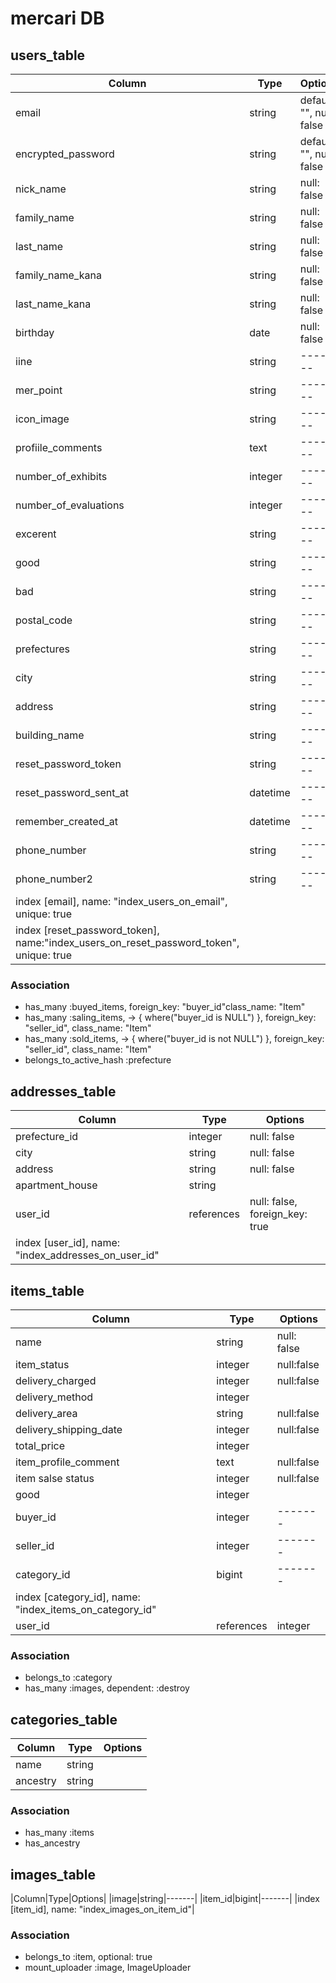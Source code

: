 # mercari DB

## users_table
|Column|Type|Options|
|------|----|-------|
|email|string|default: "", null: false|
|encrypted_password|string|default: "", null: false|
|nick_name|string|null: false|
|family_name|string|null: false|
|last_name|string|null: false|
|family_name_kana|string|null: false|
|last_name_kana|string|null: false|
|birthday|date|null: false|
|iine|string|-------|
|mer_point|string|-------|
|icon_image|string|-------|
|profiile_comments|text|-------|
|number_of_exhibits|integer|-------|
|number_of_evaluations|integer|-------|
|excerent|string|-------|
|good|string|-------|
|bad|string|-------|
|postal_code|string|-------|
|prefectures|string|-------|
|city|string|-------|
|address|string|-------|
|building_name|string|-------|
|reset_password_token|string|-------|
|reset_password_sent_at|datetime|-------|
|remember_created_at|datetime|-------|
|phone_number|string|-------|
|phone_number2|string|-------|
|index [email], name: "index_users_on_email", unique: true|
|index [reset_password_token], name:"index_users_on_reset_password_token", unique: true|


### Association
- has_many :buyed_items, foreign_key: "buyer_id"class_name: "Item"
- has_many :saling_items, -> { where("buyer_id is NULL") }, foreign_key: "seller_id", class_name: "Item"
- has_many :sold_items, -> { where("buyer_id is not NULL") }, foreign_key: "seller_id", class_name: "Item"
- belongs_to_active_hash :prefecture


## addresses_table
|Column|Type|Options|
|------|----|-------|
|prefecture_id|integer|null: false|
|city|string|null: false|
|address|string|null: false|
|apartment_house|string||
|user_id|references|null: false, foreign_key: true|
|index [user_id], name: "index_addresses_on_user_id"


## items_table
|Column|Type|Options|
|------|----|-------|
|name|string|null: false|
|item_status|integer|null:false|
|delivery_charged|integer|null:false|
|delivery_method|integer||
|delivery_area|string|null:false|
|delivery_shipping_date|integer|null:false|
|total_price|integer||
|item_profile_comment|text|null:false|
|item salse status|integer|null:false|
|good|integer||
|buyer_id|integer|-------|
|seller_id|integer|-------|
|category_id|bigint|-------|
|index [category_id], name: "index_items_on_category_id"
|user_id|references|integer|null: false, foreign_key: true|


### Association
- belongs_to :category
- has_many :images, dependent: :destroy



## categories_table
|Column|Type|Options|
|------|----|-------|
|name|string||
|ancestry|string||


### Association
- has_many :items
- has_ancestry


## images_table
|Column|Type|Options|
|image|string|-------|
|item_id|bigint|-------|
|index [item_id], name: "index_images_on_item_id"|


### Association
- belongs_to :item, optional: true
- mount_uploader :image, ImageUploader